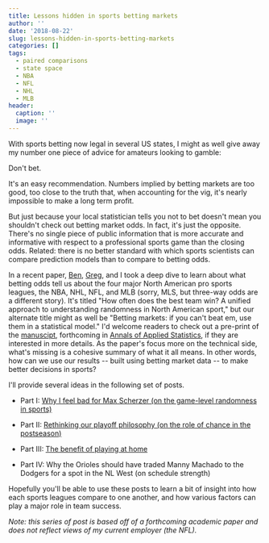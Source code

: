 ```yaml
---
title: Lessons hidden in sports betting markets
author: ''
date: '2018-08-22'
slug: lessons-hidden-in-sports-betting-markets
categories: []
tags:
  - paired comparisons
  - state space
  - NBA
  - NFL
  - NHL
  - MLB
header:
  caption: ''
  image: ''
---
```


With sports betting now legal in several US states, I might as well give away my number one piece of advice for amateurs looking to gamble:  

Don't bet.

It's an easy recommendation. Numbers implied by betting markets are too good, too close to the truth that, when accounting for the vig, it's nearly impossible to make a long term profit. 

But just because your local statistician tells you not to bet doesn't mean you shouldn't check out betting market odds. In fact, it's just the opposite. There's no single piece of public information that is more accurate and informative with respect to a professional sports game than the closing odds.  Related: there is no better standard with which sports scientists can compare prediction models than to compare to betting odds. 

In a recent paper, [Ben](http://www.science.smith.edu/~bbaumer/w/), [Greg](https://statsinthewild.com/), and I took a deep dive to learn about what betting odds tell us about the four major North American pro sports leagues, the NBA, NHL, NFL, and MLB (sorry, MLS, but three-way odds are a different story). It's titled "How often does the best team win? A unified approach to understanding randomness in North American sport," but our alternate title might as well be "Betting markets: if you can't beat em, use them in a statistical model." I'd welcome readers to check out a pre-print of the [manuscipt](https://arxiv.org/abs/1701.05976), forthcoming in [Annals of Applied Statistics](https://www.imstat.org/journals-and-publications/annals-of-applied-statistics/), if they are interested in more details. As the paper's focus more on the technical side, what's missing is a cohesive summary of what it all means. In other words, how can we use our results -- built using betting market data -- to make better decisions in sports? 

I'll provide several ideas in the following set of posts.

- Part I: [Why I feel bad for Max Scherzer (on the game-level randomness in sports)](http://statsbylopez.netlify.com/post/part-i-randomness-of-games/)

- Part II: [Rethinking our playoff philosophy (on the role of chance in the postseason)](http://statsbylopez.netlify.com/post/part-ii-randomness-of-series/)

- Part III: [The benefit of playing at home](http://statsbylopez.netlify.com/post/playing-at-home/)

- Part IV: Why the Orioles should have traded Manny Machado to the Dodgers for a spot in the NL West (on schedule strength) 

Hopefully you'll be able to use these posts to learn a bit of insight into how each sports leagues compare to one another, and how various factors can play a major role in team success. 


*Note: this series of post is based off of a forthcoming academic paper and does not reflect views of my current employer (the NFL).* 

